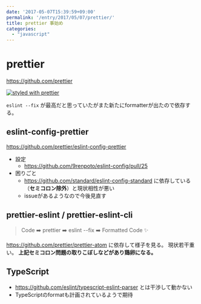 ```yaml
---
date: '2017-05-07T15:39:59+09:00'
permalink: '/entry/2017/05/07/prettier/'
title: prettier 事始め
categories:
  - "javascript"
---
```

# prettier

<https://github.com/prettier>

[![styled with prettier](https://img.shields.io/badge/styled_with-prettier-ff69b4.svg)](https://github.com/prettier/prettier)

`eslint --fix` が最高だと思っていたがまた新たにformatterが出たので依存する。

## eslint-config-prettier

<https://github.com/prettier/eslint-config-prettier>

- 設定
  - <https://github.com/9renpoto/eslint-config/pull/25>
- 困りごと
  - <https://github.com/standard/eslint-config-standard> に依存している（**セミコロン除外**）と現状相性が悪い
  - issueがあるようなので今後見直す

## prettier-eslint / prettier-eslint-cli

> Code ➡️ prettier ➡️ eslint --fix ➡️ Formatted Code ✨

<https://github.com/prettier/prettier-atom> に依存して様子を見る。
現状若干重い。 **上記セミコロン問題の取りこぼしなどがあり鶏卵になる。**

## TypeScript

- <https://github.com/eslint/typescript-eslint-parser> とは干渉して動かない
- TypeScriptのformatも計画されているようで期待
